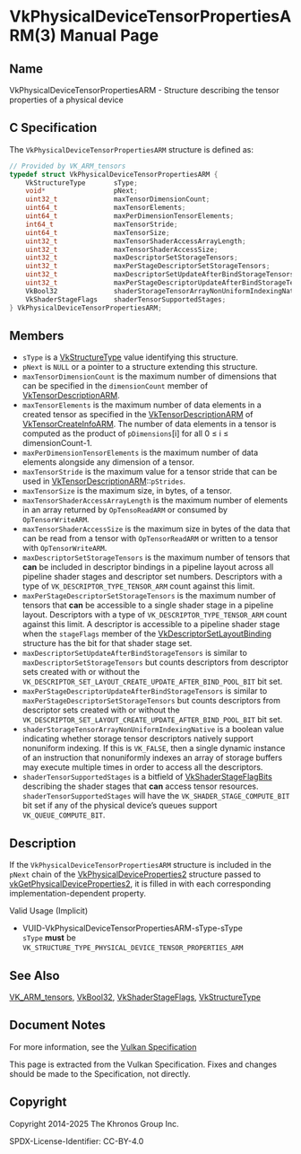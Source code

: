 # VkPhysicalDeviceTensorPropertiesARM(3) Manual Page

## Name

VkPhysicalDeviceTensorPropertiesARM - Structure describing the tensor properties of a physical device



## [](#_c_specification)C Specification

The `VkPhysicalDeviceTensorPropertiesARM` structure is defined as:

```c++
// Provided by VK_ARM_tensors
typedef struct VkPhysicalDeviceTensorPropertiesARM {
    VkStructureType       sType;
    void*                 pNext;
    uint32_t              maxTensorDimensionCount;
    uint64_t              maxTensorElements;
    uint64_t              maxPerDimensionTensorElements;
    int64_t               maxTensorStride;
    uint64_t              maxTensorSize;
    uint32_t              maxTensorShaderAccessArrayLength;
    uint32_t              maxTensorShaderAccessSize;
    uint32_t              maxDescriptorSetStorageTensors;
    uint32_t              maxPerStageDescriptorSetStorageTensors;
    uint32_t              maxDescriptorSetUpdateAfterBindStorageTensors;
    uint32_t              maxPerStageDescriptorUpdateAfterBindStorageTensors;
    VkBool32              shaderStorageTensorArrayNonUniformIndexingNative;
    VkShaderStageFlags    shaderTensorSupportedStages;
} VkPhysicalDeviceTensorPropertiesARM;
```

## [](#_members)Members

- `sType` is a [VkStructureType](https://registry.khronos.org/vulkan/specs/latest/man/html/VkStructureType.html) value identifying this structure.
- `pNext` is `NULL` or a pointer to a structure extending this structure.
- []()`maxTensorDimensionCount` is the maximum number of dimensions that can be specified in the `dimensionCount` member of [VkTensorDescriptionARM](https://registry.khronos.org/vulkan/specs/latest/man/html/VkTensorDescriptionARM.html).
- []()`maxTensorElements` is the maximum number of data elements in a created tensor as specified in the [VkTensorDescriptionARM](https://registry.khronos.org/vulkan/specs/latest/man/html/VkTensorDescriptionARM.html) of [VkTensorCreateInfoARM](https://registry.khronos.org/vulkan/specs/latest/man/html/VkTensorCreateInfoARM.html). The number of data elements in a tensor is computed as the product of `pDimensions`\[i] for all 0 ≤ i ≤ dimensionCount-1.
- []()`maxPerDimensionTensorElements` is the maximum number of data elements alongside any dimension of a tensor.
- []()`maxTensorStride` is the maximum value for a tensor stride that can be used in [VkTensorDescriptionARM](https://registry.khronos.org/vulkan/specs/latest/man/html/VkTensorDescriptionARM.html)::`pStrides`.
- []()`maxTensorSize` is the maximum size, in bytes, of a tensor.
- []()`maxTensorShaderAccessArrayLength` is the maximum number of elements in an array returned by `OpTensoReadARM` or consumed by `OpTensorWriteARM`.
- []()`maxTensorShaderAccessSize` is the maximum size in bytes of the data that can be read from a tensor with `OpTensorReadARM` or written to a tensor with `OpTensorWriteARM`.
- []()`maxDescriptorSetStorageTensors` is the maximum number of tensors that **can** be included in descriptor bindings in a pipeline layout across all pipeline shader stages and descriptor set numbers. Descriptors with a type of `VK_DESCRIPTOR_TYPE_TENSOR_ARM` count against this limit.
- []()`maxPerStageDescriptorSetStorageTensors` is the maximum number of tensors that **can** be accessible to a single shader stage in a pipeline layout. Descriptors with a type of `VK_DESCRIPTOR_TYPE_TENSOR_ARM` count against this limit. A descriptor is accessible to a pipeline shader stage when the `stageFlags` member of the [VkDescriptorSetLayoutBinding](https://registry.khronos.org/vulkan/specs/latest/man/html/VkDescriptorSetLayoutBinding.html) structure has the bit for that shader stage set.
- []()`maxDescriptorSetUpdateAfterBindStorageTensors` is similar to `maxDescriptorSetStorageTensors` but counts descriptors from descriptor sets created with or without the `VK_DESCRIPTOR_SET_LAYOUT_CREATE_UPDATE_AFTER_BIND_POOL_BIT` bit set.
- []()`maxPerStageDescriptorUpdateAfterBindStorageTensors` is similar to `maxPerStageDescriptorSetStorageTensors` but counts descriptors from descriptor sets created with or without the `VK_DESCRIPTOR_SET_LAYOUT_CREATE_UPDATE_AFTER_BIND_POOL_BIT` bit set.
- []()`shaderStorageTensorArrayNonUniformIndexingNative` is a boolean value indicating whether storage tensor descriptors natively support nonuniform indexing. If this is `VK_FALSE`, then a single dynamic instance of an instruction that nonuniformly indexes an array of storage buffers may execute multiple times in order to access all the descriptors.
- []()`shaderTensorSupportedStages` is a bitfield of [VkShaderStageFlagBits](https://registry.khronos.org/vulkan/specs/latest/man/html/VkShaderStageFlagBits.html) describing the shader stages that **can** access tensor resources. `shaderTensorSupportedStages` will have the `VK_SHADER_STAGE_COMPUTE_BIT` bit set if any of the physical device’s queues support `VK_QUEUE_COMPUTE_BIT`.

## [](#_description)Description

If the `VkPhysicalDeviceTensorPropertiesARM` structure is included in the `pNext` chain of the [VkPhysicalDeviceProperties2](https://registry.khronos.org/vulkan/specs/latest/man/html/VkPhysicalDeviceProperties2.html) structure passed to [vkGetPhysicalDeviceProperties2](https://registry.khronos.org/vulkan/specs/latest/man/html/vkGetPhysicalDeviceProperties2.html), it is filled in with each corresponding implementation-dependent property.

Valid Usage (Implicit)

- [](#VUID-VkPhysicalDeviceTensorPropertiesARM-sType-sType)VUID-VkPhysicalDeviceTensorPropertiesARM-sType-sType  
  `sType` **must** be `VK_STRUCTURE_TYPE_PHYSICAL_DEVICE_TENSOR_PROPERTIES_ARM`

## [](#_see_also)See Also

[VK\_ARM\_tensors](https://registry.khronos.org/vulkan/specs/latest/man/html/VK_ARM_tensors.html), [VkBool32](https://registry.khronos.org/vulkan/specs/latest/man/html/VkBool32.html), [VkShaderStageFlags](https://registry.khronos.org/vulkan/specs/latest/man/html/VkShaderStageFlags.html), [VkStructureType](https://registry.khronos.org/vulkan/specs/latest/man/html/VkStructureType.html)

## [](#_document_notes)Document Notes

For more information, see the [Vulkan Specification](https://registry.khronos.org/vulkan/specs/latest/html/vkspec.html#VkPhysicalDeviceTensorPropertiesARM)

This page is extracted from the Vulkan Specification. Fixes and changes should be made to the Specification, not directly.

## [](#_copyright)Copyright

Copyright 2014-2025 The Khronos Group Inc.

SPDX-License-Identifier: CC-BY-4.0